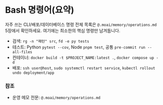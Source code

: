 # Bash 명령어(요약)

자주 쓰는 CLI/배포/데이터베이스 명령 전체 목록은 `@.moai/memory/operations.md` 5장에서 확인하세요. 여기에는 최소한의 핵심 명령만 남겨둡니다.

- 검색: `rg -n "패턴" src`, `fd -e py tests`
- 테스트: Python `pytest --cov`, Node `pnpm test`, 공통 `pre-commit run --all-files`
- 컨테이너: `docker build -t $PROJECT_NAME:latest .`, `docker compose up -d`
- 배포: `ssh user@host`, `sudo systemctl restart service`, `kubectl rollout undo deployment/app`

### 참조
- 운영 메모 전문: `@.moai/memory/operations.md`
